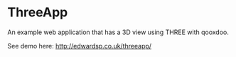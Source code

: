ThreeApp
========

An example web application that has a 3D view using THREE with qooxdoo.

See demo here: http://edwardsp.co.uk/threeapp/

